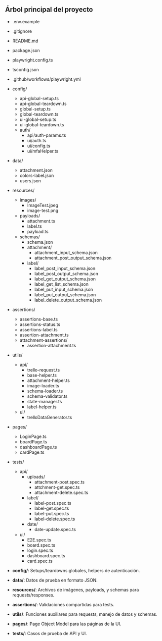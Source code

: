 
## Árbol principal del proyecto

- .env.example
- .gitignore
- README.md
- package.json
- playwright.config.ts
- tsconfig.json
- .github/workflows/playwright.yml
- config/
	- api-global-setup.ts
	- api-global-teardown.ts
	- global-setup.ts
	- global-teardown.ts
	- ui-global-setup.ts
	- ui-global-teardown.ts
	- auth/
		- api/auth-params.ts
		- ui/auth.ts
		- ui/config.ts
		- ui/mfaHelper.ts
- data/
	- attachment.json
	- colors-label.json
	- users.json
- resources/
	- images/
		- ImageTest.jpeg
		- image-test.png
	- payloads/
		- attachment.ts
		- label.ts
		- payload.ts
	- schemas/
		- schema.json
		- attachment/
			- attachment_input_schema.json
			- attachment_post_output_schema.json
		- label/
			- label_post_input_schema.json
			- label_post_output_schema.json
			- label_get_output_schema.json
			- label_get_list_schema.json
			- label_put_input_schema.json
			- label_put_output_schema.json
			- label_delete_output_schema.json
- assertions/
	- assertions-base.ts
	- assertions-status.ts
	- assertions-label.ts
	- assertion-attachment.ts
	- attachment-assertions/
		- assertion-attachment.ts
- utils/
	- api/
		- trello-request.ts
		- base-helper.ts
		- attachment-helper.ts
		- image-loader.ts
		- schema-loader.ts
		- schema-validator.ts
		- state-manager.ts
		- label-helper.ts
	- ui/
		- trelloDataGenerator.ts
- pages/
	- LoginPage.ts
	- boardPage.ts
	- dashboardPage.ts
	- cardPage.ts
- tests/
	- api/
		- uploads/
			- attachment-post.spec.ts
			- attchment-get.spec.ts
			- attachment-delete.spec.ts
		- label/
			- label-post.spec.ts
			- label-get.spec.ts
			- label-put.spec.ts
			- label-delete.spec.ts
		- date/
			- date-update.spec.ts
	- ui/
		- E2E.spec.ts
		- board.spec.ts
		- login.spec.ts
		- dashboard.spec.ts
		- card.spec.ts

- **config/**: Setups/teardowns globales, helpers de autenticación.
- **data/**: Datos de prueba en formato JSON.
- **resources/**: Archivos de imágenes, payloads, y schemas para requests/responses.
- **assertions/**: Validaciones compartidas para tests.
- **utils/**: Funciones auxiliares para requests, manejo de datos y schemas.
- **pages/**: Page Object Model para las páginas de la UI.
- **tests/**: Casos de prueba de API y UI.

